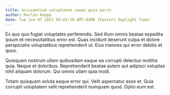```yaml
---
title: accusantium voluptatem saepe quia porro
author: Marlon Koepp
date: Tue Jun 07 2022 05:03:29 GMT-0400 (Eastern Daylight Time)
---
```

Ex quo quo fugiat voluptates perferendis. Sed illum omnis beatae expedita ipsum et necessitatibus error est. Quas incidunt deserunt culpa et dolore perspiciatis voluptatibus reprehenderit ut. Eius maiores qui error debitis et quos.

 Quisquam nostrum ullam quibusdam eaque ea corrupti delectus mollitia quia. Neque et doloribus. Reprehenderit beatae autem aut adipisci voluptas nihil aliquam dolorum. Qui omnis ullam quia modi.

 Totam quisquam soluta eaque error qui. Velit aspernatur esse et. Quia corrupti voluptatem velit reprehenderit numquam quod. Optio eum est.